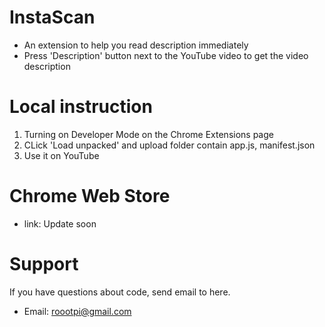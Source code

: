 # InstaScan
- An extension to help you read description immediately
- Press 'Description' button next to the YouTube video to get the video description

# Local instruction
1. Turning on Developer Mode on the Chrome Extensions page
2. CLick 'Load unpacked' and upload folder contain app.js, manifest.json 
3. Use it on YouTube

# Chrome Web Store
- link: Update soon

# Support
If you have questions about code, send email to here.
- Email: roootpi@gmail.com
